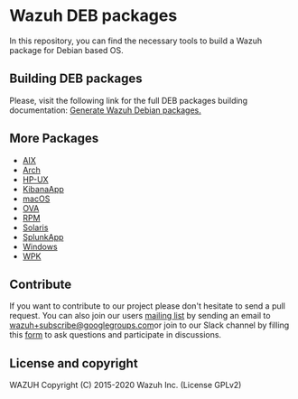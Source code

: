 Wazuh DEB packages
==================

In this repository, you can find the necessary tools to build a Wazuh package for Debian based OS.

## Building DEB packages

Please, visit the following link for the full DEB packages building documentation: [Generate Wazuh Debian packages.](https://documentation.wazuh.com/current/development/packaging/generate-deb-package.html)

## More Packages

- [AIX](/aix/README.md)
- [Arch](/arch/README.md)
- [HP-UX](/hp-ux/README.md)
- [KibanaApp](/wazuhapp/README.md)
- [macOS](/macos/README.md)
- [OVA](/ova/README.md)
- [RPM](/rpms/README.md)
- [Solaris](/solaris/README.md)
- [SplunkApp](/splunkapp/README.md)
- [Windows](/windows/README.md)
- [WPK](/wpk/README.md)

## Contribute

If you want to contribute to our project please don't hesitate to send a pull request. You can also join our users [mailing list](https://groups.google.com/d/forum/wazuh) by sending an email to [wazuh+subscribe@googlegroups.com](mailto:wazuh+subscribe@googlegroups.com)or join to our Slack channel by filling this [form](https://wazuh.com/community/join-us-on-slack/) to ask questions and participate in discussions.

## License and copyright

WAZUH
Copyright (C) 2015-2020 Wazuh Inc.  (License GPLv2)
